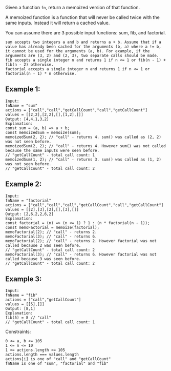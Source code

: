 Given a function ``fn``, return a memoized version of that function.

A memoized function is a function that will never be called twice with the same inputs. Instead it will return a cached value.

You can assume there are 3 possible input functions: sum, fib, and factorial.

    sum accepts two integers a and b and returns a + b. Assume that if a value has already been cached for the arguments (b, a) where a != b, it cannot be used for the arguments (a, b). For example, if the arguments are (3, 2) and (2, 3), two separate calls should be made.
    fib accepts a single integer n and returns 1 if n <= 1 or fib(n - 1) + fib(n - 2) otherwise.
    factorial accepts a single integer n and returns 1 if n <= 1 or factorial(n - 1) * n otherwise.

 

## Example 1:

    Input:
    fnName = "sum"
    actions = ["call","call","getCallCount","call","getCallCount"]
    values = [[2,2],[2,2],[],[1,2],[]]
    Output: [4,4,1,3,2]
    Explanation:
    const sum = (a, b) => a + b;
    const memoizedSum = memoize(sum);
    memoizedSum(2, 2); // "call" - returns 4. sum() was called as (2, 2) was not seen before.
    memoizedSum(2, 2); // "call" - returns 4. However sum() was not called because the same inputs were seen before.
    // "getCallCount" - total call count: 1
    memoizedSum(1, 2); // "call" - returns 3. sum() was called as (1, 2) was not seen before.
    // "getCallCount" - total call count: 2

## Example 2:

    Input:
    fnName = "factorial"
    actions = ["call","call","call","getCallCount","call","getCallCount"]
    values = [[2],[3],[2],[],[3],[]]
    Output: [2,6,2,2,6,2]
    Explanation:
    const factorial = (n) => (n <= 1) ? 1 : (n * factorial(n - 1));
    const memoFactorial = memoize(factorial);
    memoFactorial(2); // "call" - returns 2.
    memoFactorial(3); // "call" - returns 6.
    memoFactorial(2); // "call" - returns 2. However factorial was not called because 2 was seen before.
    // "getCallCount" - total call count: 2
    memoFactorial(3); // "call" - returns 6. However factorial was not called because 3 was seen before.
    // "getCallCount" - total call count: 2

## Example 3:

    Input:
    fnName = "fib"
    actions = ["call","getCallCount"]
    values = [[5],[]]
    Output: [8,1]
    Explanation:
    fib(5) = 8 // "call"
    // "getCallCount" - total call count: 1

 

Constraints:

    0 <= a, b <= 105
    1 <= n <= 10
    1 <= actions.length <= 105
    actions.length === values.length
    actions[i] is one of "call" and "getCallCount"
    fnName is one of "sum", "factorial" and "fib"

